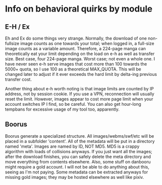 Info on behavioral quirks by module
===================================

E-H / Ex
--------

Eh and Ex do some things very strange. Normally, the download of one non-fullsize image counts as one towards your total; when logged in, a full-size image counts as a variable amount. Therefore, a 224-page manga can theoretically eat your limit depending on the load on e-h as well as transfer size. Best case, four 224-page manga. Worst case; not even a whole one. I have never seen e-h serve images that cost more than 100 towards the 5000+ quota, so I use 100 as a theoretical MAX_QUOTA. This will be changed later to adjust if it ever exceeds the hard limit by delta-ing previous transfer cost.

Another thing about e-h worth noting is that image limits are counted by IP address, not by session cookie. If you use a VPN, reconnection will usually reset the limit. However, images appear to cost more page limit when your account switches IP I find, so be careful. You can also get hour-long tempbans for excessive usage of my tool too, apparently.

Boorus
------

Boorus generate a specialized structure. All images/webms/swf/etc will be placed in a subfolder 'content'. All of the metadata will be put in a directory named 'meta'. Images are named by ID, NOT MD5. MD5 is a crappy algorithm with loads of collisions anyways. If you just want all the images; after the download finishes, you can safely delete the meta directory and move everything from contents elsewhere. Also, some stuff on danbooru might require a gold account. I will not be able to do anything about this, seeing as I'm not paying. Some metadata can be extracted anyways for missing gold images; they may be hosted elsewhere as well like pixiv.

